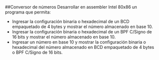 ##Conversor de números
Desarrollar en assembler Intel 80x86 un programa que permita:
* Ingresar la configuración binaria o hexadecimal de un BCD empaquetado de 4 bytes y
mostrar el número almacenado en base 10.
* Ingresar la configuración binaria o hexadecimal de un BPF C/Signo de 16 bits y mostrar el
número almacenado en base 10.
* Ingresar un número en base 10 y mostrar la configuración binaria o hexadecimal del número
almacenado en BCD empaquetado de 4 bytes o BPF C/Signo de 16 bits.